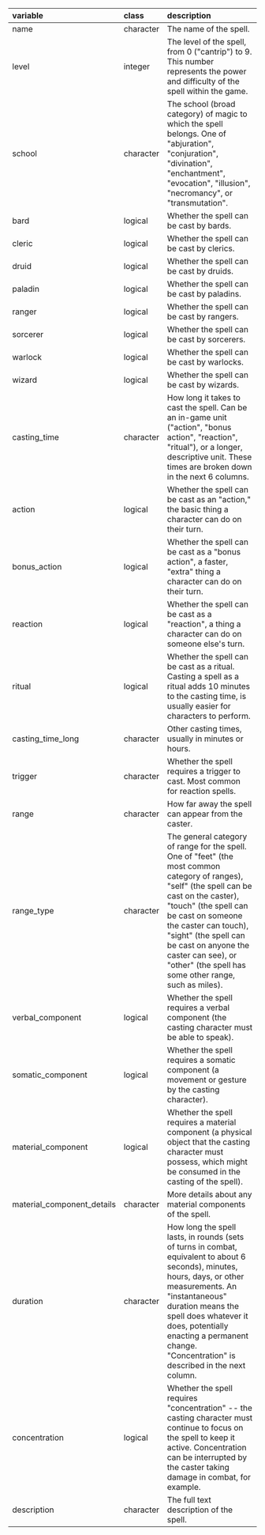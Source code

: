|variable                   |class     |description                           |
|:--------------------------|:---------|:-------------------------------------|
|name                       |character |The name of the spell. |
|level                      |integer   |The level of the spell, from 0 ("cantrip") to 9. This number represents the power and difficulty of the spell within the game. |
|school                     |character |The school (broad category) of magic to which the spell belongs. One of "abjuration", "conjuration", "divination", "enchantment", "evocation", "illusion", "necromancy", or "transmutation". |
|bard                       |logical   |Whether the spell can be cast by bards. |
|cleric                     |logical   |Whether the spell can be cast by clerics. |
|druid                      |logical   |Whether the spell can be cast by druids. |
|paladin                    |logical   |Whether the spell can be cast by paladins. |
|ranger                     |logical   |Whether the spell can be cast by rangers. |
|sorcerer                   |logical   |Whether the spell can be cast by sorcerers. |
|warlock                    |logical   |Whether the spell can be cast by warlocks. |
|wizard                     |logical   |Whether the spell can be cast by wizards. |
|casting_time               |character |How long it takes to cast the spell. Can be an in-game unit ("action", "bonus action", "reaction", "ritual"), or a longer, descriptive unit. These times are broken down in the next 6 columns. |
|action                     |logical   |Whether the spell can be cast as an "action," the basic thing a character can do on their turn. |
|bonus_action               |logical   |Whether the spell can be cast as a "bonus action", a faster, "extra" thing a character can do on their turn. |
|reaction                   |logical   |Whether the spell can be cast as a "reaction", a thing a character can do on someone else's turn. |
|ritual                     |logical   |Whether the spell can be cast as a ritual. Casting a spell as a ritual adds 10 minutes to the casting time, is usually easier for characters to perform. |
|casting_time_long          |character |Other casting times, usually in minutes or hours. |
|trigger                    |character |Whether the spell requires a trigger to cast. Most common for reaction spells. |
|range                      |character |How far away the spell can appear from the caster. |
|range_type                 |character |The general category of range for the spell. One of "feet" (the most common category of ranges), "self" (the spell can be cast on the caster), "touch" (the spell can be cast on someone the caster can touch), "sight" (the spell can be cast on anyone the caster can see), or "other" (the spell has some other range, such as miles). |
|verbal_component           |logical   |Whether the spell requires a verbal component (the casting character must be able to speak). |
|somatic_component          |logical   |Whether the spell requires a somatic component (a movement or gesture by the casting character). |
|material_component         |logical   |Whether the spell requires a material component (a physical object that the casting character must possess, which might be consumed in the casting of the spell). |
|material_component_details |character |More details about any material components of the spell. |
|duration                   |character |How long the spell lasts, in rounds (sets of turns in combat, equivalent to about 6 seconds), minutes, hours, days, or other measurements. An "instantaneous" duration means the spell does whatever it does, potentially enacting a permanent change. "Concentration" is described in the next column. |
|concentration              |logical   |Whether the spell requires "concentration" -- the casting character must continue to focus on the spell to keep it active. Concentration can be interrupted by the caster taking damage in combat, for example. |
|description                |character |The full text description of the spell. |
